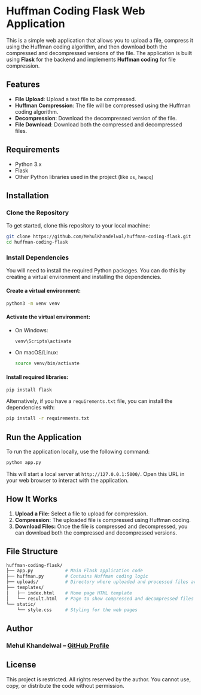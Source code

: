 # Huffman Coding Flask Web Application

This is a simple web application that allows you to upload a file, compress it using the Huffman coding algorithm, and then download both the compressed and decompressed versions of the file. The application is built using **Flask** for the backend and implements **Huffman coding** for file compression.

## Features
- **File Upload**: Upload a text file to be compressed.
- **Huffman Compression**: The file will be compressed using the Huffman coding algorithm.
- **Decompression**: Download the decompressed version of the file.
- **File Download**: Download both the compressed and decompressed files.

## Requirements
- Python 3.x
- Flask
- Other Python libraries used in the project (like `os`, `heapq`)

## Installation

### Clone the Repository
To get started, clone this repository to your local machine:

```bash
git clone https://github.com/MehulKhandelwal/huffman-coding-flask.git
cd huffman-coding-flask
```

### Install Dependencies
You will need to install the required Python packages. You can do this by creating a virtual environment and installing the dependencies.

#### Create a virtual environment:

```bash
python3 -m venv venv
```

#### Activate the virtual environment:

- On Windows:
    ```bash
    venv\Scripts\activate
    ```
- On macOS/Linux:
    ```bash
    source venv/bin/activate
    ```

#### Install required libraries:

```bash
pip install flask
``` 

Alternatively, if you have a `requirements.txt` file, you can install the dependencies with:

```bash 
pip install -r requirements.txt
```

## Run the Application
To run the application locally, use the following command:

```bash
python app.py
```

This will start a local server at `http://127.0.0.1:5000/`. Open this URL in your web browser to interact with the application.

## How It Works
1. **Upload a File:** Select a file to upload for compression.
2. **Compression:** The uploaded file is compressed using Huffman coding.
3. **Download Files:** Once the file is compressed and decompressed, you can download both the compressed and decompressed versions.

## File Structure

```bash
huffman-coding-flask/
├── app.py            # Main Flask application code
├── huffman.py        # Contains Huffman coding logic
├── uploads/          # Directory where uploaded and processed files are stored
├── templates/
│   ├── index.html    # Home page HTML template
│   └── result.html   # Page to show compressed and decompressed files
└── static/
    └── style.css     # Styling for the web pages
```

## Author
### Mehul Khandelwal – [GitHub Profile](https://github.com/Mehul-kh2005/)

## License
This project is restricted. All rights reserved by the author. You cannot use, copy, or distribute the code without permission.